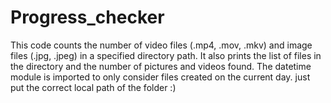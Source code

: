 # Progress_checker
This code counts the number of video files (.mp4, .mov, .mkv) and image files (.jpg, .jpeg) in a specified directory path. It also prints the list of files in the directory and the number of pictures and videos found. The datetime module is imported to only consider files created on the current day. just put the correct local path of the folder :)
